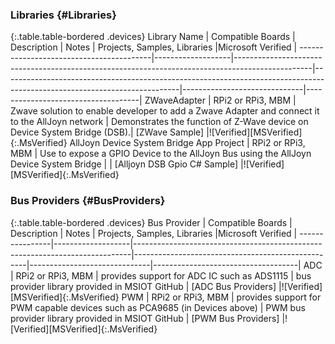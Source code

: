 ### Libraries {#Libraries}

{:.table.table-bordered .devices}
Library Name                             | Compatible Boards | Description                                                                                     | Notes                                                                                                                    | Projects, Samples, Libraries |Microsoft Verified                  |
-----------------------------------------|-------------------|-------------------------------------------------------------------------------------------------|--------------------------------------------------------------------------------------------------------------------------|------------------------------|------------------------------------|
ZWaveAdapter                             | RPi2 or RPi3, MBM         | Zwave solution to enable developer to add a Zwave Adapter and connect it to the AllJoyn network | Demonstrates the function of Z-Wave device on Device System Bridge (DSB).| [ZWave Sample]               |![Verified][MSVerified]{:.MsVerified}
AllJoyn Device System Bridge App Project | RPi2 or RPi3, MBM         | Use to expose a GPIO Device to the AllJoyn Bus using the AllJoyn Device System Bridge           |                                                                                                                          | [Alljoyn DSB Gpio C# Sample] |![Verified][MSVerified]{:.MsVerified}

### Bus Providers {#BusProviders}

{:.table.table-bordered .devices}
Bus Provider    | Compatible Boards | Description                                                                 | Notes                                             | Projects, Samples, Libraries |Microsoft Verified                  |
----------------|-------------------|-----------------------------------------------------------------------------|---------------------------------------------------|------------------------------|------------------------------------|
ADC             | RPi2 or RPi3, MBM         | provides support for ADC IC such as ADS1115                                 | bus provider library provided in MSIOT GitHub     | [ADC Bus Providers]          |![Verified][MSVerified]{:.MsVerified}
PWM             | RPi2 or RPi3, MBM         | provides support for PWM capable devices such as PCA9685 (in Devices above) | PWM bus provider library provided in MSIOT GitHub | [PWM Bus Providers]          |![Verified][MSVerified]{:.MsVerified}
